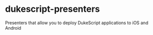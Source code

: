 # dukescript-presenters
Presenters that allow you to deploy DukeScript applications to iOS and Android
